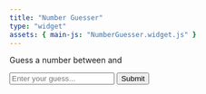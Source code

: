 ```yaml
---
title: "Number Guesser"
type: "widget"
assets: { main-js: "NumberGuesser.widget.js" }
---
```


<link rel="stylesheet" href="https://cdnjs.cloudflare.com/ajax/libs/skeleton/2.0.4/skeleton.css" />

  <div class="container" data-js-widget="NumberGuesser">
    <div id="game">
      <p>Guess a number between <span class="min-num"></span> and <span class="max-num"></span></p>
      <input type="number" id="guess-input" placeholder="Enter your guess...">
      <input type="submit" value="Submit" id="guess-btn">
      <p class="message"></p>
    </div>
  </div>